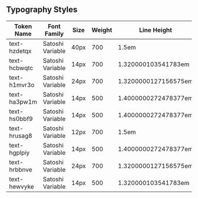 ## Typography Styles

| Token Name | Font Family | Size | Weight | Line Height | Letter Spacing | Case | Align H | Align V |
|------------|-------------|------|--------|-------------|----------------|------|---------|---------|
| <a name="text-hzdetqx"></a>text-hzdetqx | Satoshi Variable | 40px | 700 | 1.5em | - | - | LEFT | CENTER |
| <a name="text-hcbwqtc"></a>text-hcbwqtc | Satoshi Variable | 14px | 700 | 1.320000103541783em | - | - | LEFT | CENTER |
| <a name="text-h1mvr3o"></a>text-h1mvr3o | Satoshi Variable | 24px | 700 | 1.3200000127156575em | -3% | - | LEFT | CENTER |
| <a name="text-ha3pw1m"></a>text-ha3pw1m | Satoshi Variable | 14px | 500 | 1.4000000272478377em | -3% | - | LEFT | CENTER |
| <a name="text-hs0bbf9"></a>text-hs0bbf9 | Satoshi Variable | 14px | 500 | 1.4000000272478377em | -3% | UPPER | LEFT | CENTER |
| <a name="text-hrusag8"></a>text-hrusag8 | Satoshi Variable | 12px | 700 | 1.5em | -3% | - | LEFT | CENTER |
| <a name="text-hgplpiy"></a>text-hgplpiy | Satoshi Variable | 14px | 500 | 1.4000000272478377em | -3% | - | LEFT | TOP |
| <a name="text-hrbbnve"></a>text-hrbbnve | Satoshi Variable | 24px | 700 | 1.3200000127156575em | - | - | LEFT | CENTER |
| <a name="text-hewvyke"></a>text-hewvyke | Satoshi Variable | 14px | 500 | 1.320000103541783em | - | - | LEFT | CENTER |

